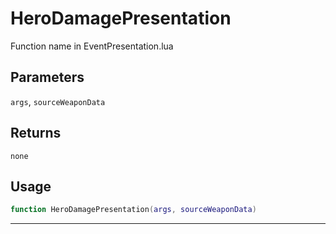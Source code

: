 # HeroDamagePresentation
Function name in EventPresentation.lua
## Parameters
`args`, `sourceWeaponData`
## Returns
`none`
## Usage
```lua
function HeroDamagePresentation(args, sourceWeaponData)
```
---
